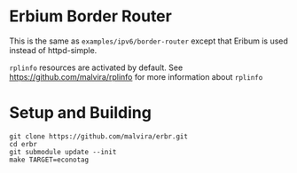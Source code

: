 Erbium Border Router
====================

This is the same as `examples/ipv6/border-router` except that Eribum
is used instead of httpd-simple.

`rplinfo` resources are activated by default. See
https://github.com/malvira/rplinfo for more information about
`rplinfo`

Setup and Building
==================

``` 
git clone https://github.com/malvira/erbr.git
cd erbr
git submodule update --init
make TARGET=econotag
```



